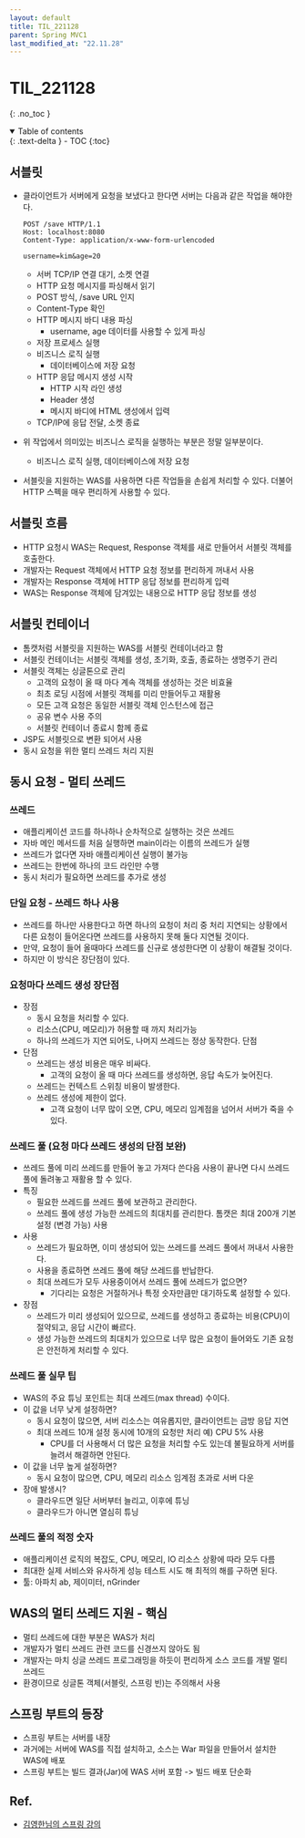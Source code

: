 ```yaml
---
layout: default
title: TIL_221128
parent: Spring MVC1
last_modified_at: "22.11.28"
---
```


# TIL_221128
{: .no_toc }

<details open markdown="block">
  <summary>
    Table of contents
  </summary>
  {: .text-delta }
- TOC
{:toc}
</details>

## 서블릿
- 클라이언트가 서버에게 요청을 보냈다고 한다면 서버는 다음과 같은 작업을 해야한다.

  ```text
  POST /save HTTP/1.1
  Host: localhost:8080
  Content-Type: application/x-www-form-urlencoded

  username=kim&age=20
  ```
  - 서버 TCP/IP 연결 대기, 소켓 연결 
  - HTTP 요청 메시지를 파싱해서 읽기 
  - POST 방식, /save URL 인지
  - Content-Type 확인
  - HTTP 메시지 바디 내용 파싱
    - username, age 데이터를 사용할 수 있게 파싱
  - 저장 프로세스 실행
  - 비즈니스 로직 실행
    - 데이터베이스에 저장 요청
  - HTTP 응답 메시지 생성 시작
    - HTTP 시작 라인 생성
    - Header 생성
    - 메시지 바디에 HTML 생성에서 입력
  - TCP/IP에 응답 전달, 소켓 종료

- 위 작업에서 의미있는 비즈니스 로직을 실행하는 부분은 정말 일부분이다.
  - 비즈니스 로직 실행, 데이터베이스에 저장 요청
- 서블릿을 지원하는 WAS를 사용하면 다른 작업들을 손쉽게 처리할 수 있다. 더불어 HTTP 스펙을 매우 편리하게 사용할 수 있다.

## 서블릿 흐름
- HTTP 요청시 WAS는 Request, Response 객체를 새로 만들어서 서블릿 객체를 호출한다.
- 개발자는 Request 객체에서 HTTP 요청 정보를 편리하게 꺼내서 사용 
- 개발자는 Response 객체에 HTTP 응답 정보를 편리하게 입력
- WAS는 Response 객체에 담겨있는 내용으로 HTTP 응답 정보를 생성

## 서블릿 컨테이너
- 톰캣처럼 서블릿을 지원하는 WAS를 서블릿 컨테이너라고 함
- 서블릿 컨테이너는 서블릿 객체를 생성, 초기화, 호출, 종료하는 생명주기 관리 
- 서블릿 객체는 싱글톤으로 관리
  - 고객의 요청이 올 때 마다 계속 객체를 생성하는 것은 비효율 
  - 최초 로딩 시점에 서블릿 객체를 미리 만들어두고 재활용 
  - 모든 고객 요청은 동일한 서블릿 객체 인스턴스에 접근
  - 공유 변수 사용 주의
  - 서블릿 컨테이너 종료시 함께 종료
- JSP도 서블릿으로 변환 되어서 사용
- 동시 요청을 위한 멀티 쓰레드 처리 지원

## 동시 요청 - 멀티 쓰레드
### 쓰레드
- 애플리케이션 코드를 하나하나 순차적으로 실행하는 것은 쓰레드 
- 자바 메인 메서드를 처음 실행하면 main이라는 이름의 쓰레드가 실행 
- 쓰레드가 없다면 자바 애플리케이션 실행이 불가능
- 쓰레드는 한번에 하나의 코드 라인만 수행
- 동시 처리가 필요하면 쓰레드를 추가로 생성

### 단일 요청 - 쓰레드 하나 사용
- 쓰레드를 하나만 사용한다고 하면 하나의 요청이 처리 중 처리 지연되는 상황에서 다른 요청이 들어온다면 쓰레드를 사용하지 못해 둘다 지연될 것이다.
- 만약, 요청이 들어 올때마다 쓰레드를 신규로 생성한다면 이 상황이 해결될 것이다.
- 하지만 이 방식은 장단점이 있다.

### 요청마다 쓰레드 생성 장단점
- 장점
  - 동시 요청을 처리할 수 있다.
  - 리소스(CPU, 메모리)가 허용할 때 까지 처리가능
  - 하나의 쓰레드가 지연 되어도, 나머지 쓰레드는 정상 동작한다. 단점
- 단점
  - 쓰레드는 생성 비용은 매우 비싸다.
    - 고객의 요청이 올 때 마다 쓰레드를 생성하면, 응답 속도가 늦어진다.
  - 쓰레드는 컨텍스트 스위칭 비용이 발생한다.
  - 쓰레드 생성에 제한이 없다.
    - 고객 요청이 너무 많이 오면, CPU, 메모리 임계점을 넘어서 서버가 죽을 수 있다.

### 쓰레드 풀 (요청 마다 쓰레드 생성의 단점 보완)
- 쓰레드 풀에 미리 쓰레드를 만들어 놓고 가져다 쓴다음 사용이 끝나면 다시 쓰레드 풀에 돌려놓고 재활용 할 수 있다.
- 특징
  - 필요한 쓰레드를 쓰레드 풀에 보관하고 관리한다.
  - 쓰레드 풀에 생성 가능한 쓰레드의 최대치를 관리한다. 톰캣은 최대 200개 기본 설정 (변경 가능) 사용
- 사용
  - 쓰레드가 필요하면, 이미 생성되어 있는 쓰레드를 쓰레드 풀에서 꺼내서 사용한다.
  - 사용을 종료하면 쓰레드 풀에 해당 쓰레드를 반납한다.
  - 최대 쓰레드가 모두 사용중이어서 쓰레드 풀에 쓰레드가 없으면?
    - 기다리는 요청은 거절하거나 특정 숫자만큼만 대기하도록 설정할 수 있다.
- 장점
  - 쓰레드가 미리 생성되어 있으므로, 쓰레드를 생성하고 종료하는 비용(CPU)이 절약되고, 응답 시간이 빠르다.
  - 생성 가능한 쓰레드의 최대치가 있으므로 너무 많은 요청이 들어와도 기존 요청은 안전하게 처리할 수 있다.

### 쓰레드 풀 실무 팁
- WAS의 주요 튜닝 포인트는 최대 쓰레드(max thread) 수이다. 
- 이 값을 너무 낮게 설정하면?
  - 동시 요청이 많으면, 서버 리소스는 여유롭지만, 클라이언트는 금방 응답 지연 
  - 최대 쓰레드 10개 설정 동시에 10개의 요청만 처리 예) CPU 5% 사용
    - CPU를 더 사용해서 더 많은 요청을 처리할 수도 있는데 불필요하게 서버를 늘려서 해결하면 안된다.
- 이 값을 너무 높게 설정하면?
  - 동시 요청이 많으면, CPU, 메모리 리소스 임계점 초과로 서버 다운 
- 장애 발생시?
  - 클라우드면 일단 서버부터 늘리고, 이후에 튜닝 
  - 클라우드가 아니면 열심히 튜닝

### 쓰레드 풀의 적정 숫자
- 애플리케이션 로직의 복잡도, CPU, 메모리, IO 리소스 상황에 따라 모두 다름 
- 최대한 실제 서비스와 유사하게 성능 테스트 시도 해 최적의 해를 구하면 된다.
- 툴: 아파치 ab, 제이미터, nGrinder

## WAS의 멀티 쓰레드 지원 - 핵심
- 멀티 쓰레드에 대한 부분은 WAS가 처리
- 개발자가 멀티 쓰레드 관련 코드를 신경쓰지 않아도 됨
- 개발자는 마치 싱글 쓰레드 프로그래밍을 하듯이 편리하게 소스 코드를 개발 멀티 쓰레드 
- 환경이므로 싱글톤 객체(서블릿, 스프링 빈)는 주의해서 사용

## 스프링 부트의 등장
- 스프링 부트는 서버를 내장
- 과거에는 서버에 WAS를 직접 설치하고, 소스는 War 파일을 만들어서 설치한 WAS에 배포 
- 스프링 부트는 빌드 결과(Jar)에 WAS 서버 포함 -> 빌드 배포 단순화




## Ref.
- <a href="https://www.inflearn.com/course/%EC%8A%A4%ED%94%84%EB%A7%81-mvc-1/dashboard">김영한님의 스프링 강의</a>
